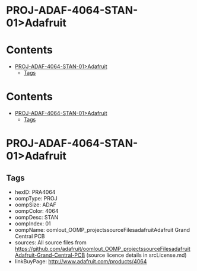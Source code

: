 
PROJ-ADAF-4064-STAN-01>Adafruit
===============================

Contents
========

* [PROJ-ADAF-4064-STAN-01>Adafruit](#proj-adaf-4064-stan-01adafruit)
	* [Tags](#tags)

Contents
========

* [PROJ-ADAF-4064-STAN-01>Adafruit](#proj-adaf-4064-stan-01adafruit)
	* [Tags](#tags)

# PROJ-ADAF-4064-STAN-01>Adafruit

## Tags

- hexID: PRA4064
- oompType: PROJ
- oompSize: ADAF
- oompColor: 4064
- oompDesc: STAN
- oompIndex: 01
- oompName: oomlout_OOMP_projectssourceFilesadafruitAdafruit Grand Central PCB
- sources: All source files from https://github.com/adafruit/oomlout_OOMP_projectssourceFilesadafruitAdafruit-Grand-Central-PCB (source licence details in srcLicense.md)
- linkBuyPage: http://www.adafruit.com/products/4064
